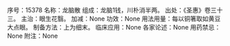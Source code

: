 序号：15378
名称：龙脑散
组成：龙脑1钱，川朴消半两。
出处：《圣惠》卷三十三。
主治：眼生花翳。
加减：None
功效：None
用法用量：每以铜箸取如黄豆大点眼。
制备方法：上为细末。
临床应用：None
各家论述：None
用药禁忌：None
附注：None
